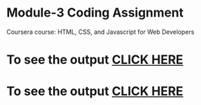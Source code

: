 

# Module-3 Coding Assignment

Coursera course: HTML, CSS, and Javascript for Web Developers

# To see the output [CLICK HERE](https://github.github.io/DevGajjar12/Module_3-Coding-Assignments/blob/main/index.html)

# To see the output [CLICK HERE](https://github.github.io/DevGajjar12/Module_3-Coding-Assignments/blob/main/index_basic.html)

